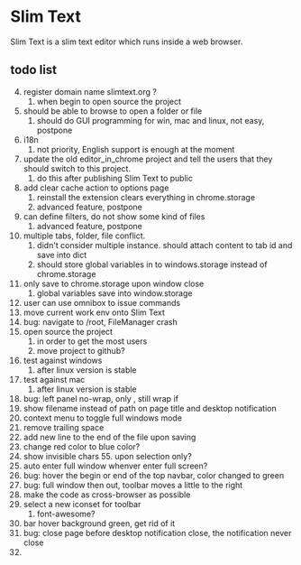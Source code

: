 # Slim Text

Slim Text is a slim text editor which runs inside a web browser.


## todo list

4. register domain name slimtext.org ?
    1. when begin to open source the project
7. should be able to browse to open a folder or file
    1. should do GUI programming for win, mac and linux, not easy, postpone
10. i18n
    1. not priority, English support is enough at the moment
13. update the old editor_in_chrome project and tell the users that they should switch to this project.
    1. do this after publishing Slim Text to public
34. add clear cache action to options page
    1. reinstall the extension clears everything in chrome.storage
    2. advanced feature, postpone
35. can define filters, do not show some kind of files
    1. advanced feature, postpone
38. multiple tabs, folder, file conflict.
    1. didn't consider multiple instance. should attach content to tab id and save into dict
    2. should store global variables in to windows.storage instead of chrome.storage
39. only save to chrome.storage upon window close
    1. global variables save into window.storage
40. user can use omnibox to issue commands
41. move current work env onto Slim Text
42. bug: navigate to /root, FileManager crash
44. open source the project
    1. in order to get the most users
    2. move project to github?
45. test against windows
    1. after linux version is stable
46. test against mac
    1. after linux version is stable
47. bug: left panel no-wrap, only <a>, still wrap if <span>
48. show filename instead of path on page title and desktop notification
50. context menu to toggle full windows mode
51. remove trailing space
52. add new line to the end of the file upon saving
53. change red color to blue color?
54. show invisible chars
    55. upon selection only?
56. auto enter full window whenver enter full screen?
57. bug: hover the begin or end of the top navbar, color changed to green
58. bug: full window then out, toolbar moves a little to the right
60. make the code as cross-browser as possible
61. select a new iconset for toolbar
    1. font-awesome?
62. bar hover background green, get rid of it
63. bug: close page before desktop notification close, the notification never close
65.

